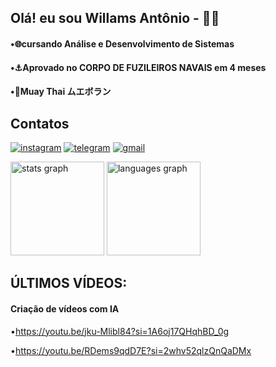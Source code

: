 ## Olá! eu sou  Willams Antônio - 👨‍💻
#### •🌐cursando Análise e Desenvolvimento de Sistemas
#### •⚓Aprovado no CORPO DE FUZILEIROS NAVAIS em 4 meses
#### •🥊Muay Thai ムエボラン



## Contatos
[![instagram](https://img.shields.io/badge/Instagram-E4405F?style=for-the-badge&logo=instagram&logoColor=white)](https://www.instagram.com/willams_antoni0/)
[![telegram](https://img.shields.io/badge/Telegram-2CA5E0?style=for-the-badge&logo=telegram&logoColor=white)](https://t.me/+5581993575384)
[![gmail](https://img.shields.io/badge/Gmail-D14836?style=for-the-badge&logo=gmail&logoColor=white)](mailto:willamss547@gmail.com)
<div align="left">
  <img src="https://github-readme-stats.vercel.app/api?username=WillamsAntoni0&hide_title=false&hide_rank=false&show_icons=true&include_all_commits=true&count_private=true&disable_animations=false&theme=merko&locale=en&hide_border=false&order=1" height="150" alt="stats graph"  />
  <img src="https://github-readme-stats.vercel.app/api/top-langs?username=WillamsAntoni0&locale=en&hide_title=false&layout=compact&card_width=320&langs_count=5&theme=merko&hide_border=false&order=2" height="150" alt="languages graph"  />
</div>

###




###

## ÚLTIMOS VÍDEOS:
#### Criação de vídeos com IA
•https://youtu.be/jku-Mlibl84?si=1A6oj17QHqhBD_0g

•https://youtu.be/RDems9qdD7E?si=2whv52qlzQnQaDMx


